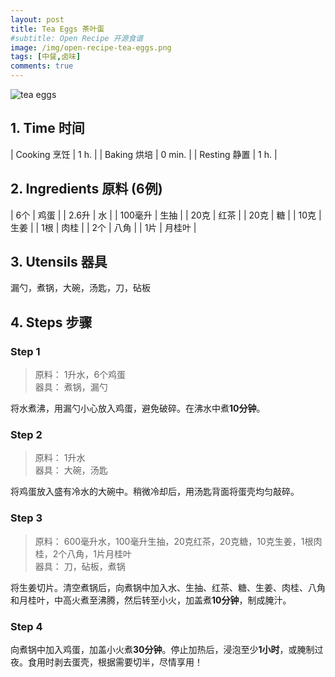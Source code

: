 ```yaml
---
layout: post
title: Tea Eggs 茶叶蛋
#subtitle: Open Recipe 开源食谱
image: /img/open-recipe-tea-eggs.png
tags: [中餐,卤味]
comments: true
---
```


![tea eggs](https://github.com/uraplutonium/open-recipe/raw/master/img/open-recipe-tea-eggs.png)

## 1. Time 时间

| Cooking 烹饪 | 1 h. |
| Baking 烘培  | 0 min. |
| Resting 静置 | 1 h. |

## 2. Ingredients 原料 (6例)

| 6个 | 鸡蛋 |
| 2.6升 | 水 |
| 100毫升 | 生抽 |
| 20克 | 红茶 |
| 20克 | 糖 |
| 10克 | 生姜 |
| 1根 | 肉桂 |
| 2个 | 八角 |
| 1片 | 月桂叶 |

## 3. Utensils 器具

漏勺，煮锅，大碗，汤匙，刀，砧板

## 4. Steps 步骤

### Step 1
> 原料： 1升水，6个鸡蛋  
> 器具： 煮锅，漏勺

将水煮沸，用漏勺小心放入鸡蛋，避免破碎。在沸水中煮**10分钟**。

### Step 2
> 原料： 1升水  
> 器具： 大碗，汤匙

将鸡蛋放入盛有冷水的大碗中。稍微冷却后，用汤匙背面将蛋壳均匀敲碎。

### Step 3
> 原料： 600毫升水，100毫升生抽，20克红茶，20克糖，10克生姜，1根肉桂，2个八角，1片月桂叶  
> 器具： 刀，砧板，煮锅

将生姜切片。清空煮锅后，向煮锅中加入水、生抽、红茶、糖、生姜、肉桂、八角和月桂叶，中高火煮至沸腾，然后转至小火，加盖煮**10分钟**，制成腌汁。

### Step 4
向煮锅中加入鸡蛋，加盖小火煮**30分钟**。停止加热后，浸泡至少**1小时**，或腌制过夜。食用时剥去蛋壳，根据需要切半，尽情享用！
